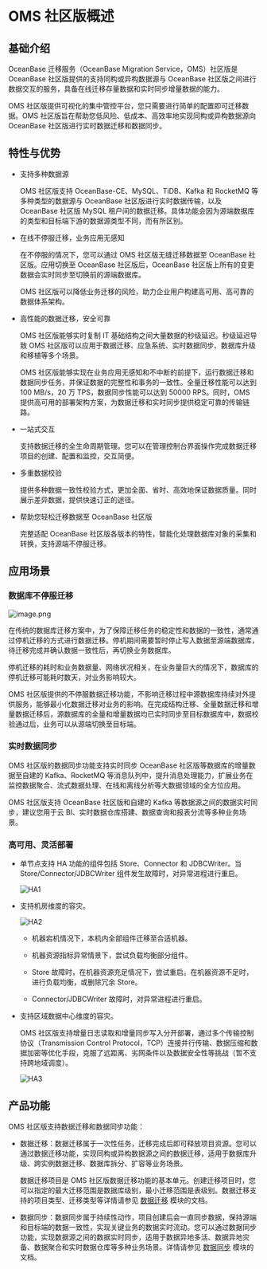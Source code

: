 # OMS 社区版概述

## 基础介绍

OceanBase 迁移服务（OceanBase Migration Service，OMS）社区版是 OceanBase 社区版提供的支持同构或异构数据源与 OceanBase 社区版之间进行数据交互的服务，具备在线迁移存量数据和实时同步增量数据的能力。

OMS 社区版提供可视化的集中管控平台，您只需要进行简单的配置即可迁移数据。OMS 社区版旨在帮助您低风险、低成本、高效率地实现同构或异构数据源向 OceanBase 社区版进行实时数据迁移和数据同步。

## 特性与优势

* 支持多种数据源

  OMS 社区版支持 OceanBase-CE、MySQL、TiDB、Kafka 和 RocketMQ 等多种类型的数据源与 OceanBase 社区版进行实时数据传输，以及 OceanBase 社区版 MySQL 租户间的数据迁移。具体功能会因为源端数据库的类型和目标端下游的数据源类型不同，而有所区别。

* 在线不停服迁移，业务应用无感知

  在不停服的情况下，您可以通过 OMS 社区版无缝迁移数据至 OceanBase 社区版。应用切换至 OceanBase 社区版后，OceanBase 社区版上所有的变更数据会实时同步至切换前的源端数据库。

  OMS 社区版可以降低业务迁移的风险，助力企业用户构建高可用、高可靠的数据体系架构。

* 高性能的数据迁移，安全可靠

  OMS 社区版能够实时复制 IT 基础结构之间大量数据的秒级延迟。秒级延迟导致 OMS 社区版可以应用于数据迁移、应急系统、实时数据同步、数据库升级和移植等多个场景。

  OMS 社区版能够实现在业务应用无感知和不中断的前提下，运行数据迁移和数据同步任务，并保证数据的完整性和事务的一致性。全量迁移性能可以达到 100 MB/s，20 万 TPS，数据同步性能可以达到 50000 RPS。同时，OMS 提供高可用的部署架构方案，为数据迁移和实时同步提供稳定可靠的传输链路。

* 一站式交互

  支持数据迁移的全生命周期管理。您可以在管理控制台界面操作完成数据迁移项目的创建、配置和监控，交互简便。

* 多重数据校验

  提供多种数据一致性校验方式，更加全面、省时、高效地保证数据质量。同时展示差异数据，提供快速订正的途径。

* 帮助您轻松迁移数据至 OceanBase 社区版

  完整适配 OceanBase 社区版各版本的特性，智能化处理数据库对象的采集和转换，支持源端不停服迁移。

## 应用场景

### 数据库不停服迁移

![image.png](https://help-static-aliyun-doc.aliyuncs.com/assets/img/zh-CN/2654818061/p176416.png "image.png")

在传统的数据库迁移方案中，为了保障迁移任务的稳定性和数据的一致性，通常通过停机迁移的方式进行数据迁移。停机期间需要暂时停止写入数据至源端数据库，待迁移完成并确认数据一致性后，再切换业务数据库。

停机迁移的耗时和业务数据量、网络状况相关，在业务量巨大的情况下，数据库的停机迁移可能耗时数天，对业务影响较大。

OMS 社区版提供的不停服数据迁移功能，不影响迁移过程中源数据库持续对外提供服务，能够最小化数据迁移对业务的影响。在完成结构迁移、全量数据迁移和增量数据迁移后，源数据库的全量和增量数据均已实时同步至目标数据库中，数据校验通过后，业务可以从源端切换至目标端。

### 实时数据同步

OMS 社区版的数据同步功能支持实时同步 OceanBase 社区版等数据库的增量数据至自建的 Kafka、RocketMQ 等消息队列中，提升消息处理能力，扩展业务在监控数据聚合、流式数据处理、在线和离线分析等大数据领域的全方位应用。

OMS 社区版支持 OceanBase 社区版和自建的 Kafka 等数据源之间的数据实时同步，建议您用于云 BI、实时数据仓库搭建、数据查询和报表分流等多种业务场景。

### 高可用、灵活部署

* 单节点支持 HA 功能的组件包括 Store、Connector 和 JDBCWriter。当 Store/Connector/JDBCWriter 组件发生故障时，对异常进程进行重启。

  ![HA1](https://obbusiness-private.oss-cn-shanghai.aliyuncs.com/doc/img/oms/oms-enterprise/HA1.png)

* 支持机房维度的容灾。

  ![HA2](https://obbusiness-private.oss-cn-shanghai.aliyuncs.com/doc/img/oms/oms-enterprise/HA2.png)

  * 机器宕机情况下，本机内全部组件迁移至合适机器。

  * 机器资源指标异常情景下，尝试负载均衡部分组件。

  * Store 故障时，在机器资源充足情况下，尝试重启。在机器资源不足时，进行负载均衡，或删除冗余 Store。

  * Connector/JDBCWriter 故障时，对异常进程进行重启。

* 支持区域数据中心维度的容灾。

  OMS 社区版支持增量日志读取和增量同步写入分开部署，通过多个传输控制协议（Transmission Control Protocol，TCP）连接并行传输、数据压缩和数据加密等优化手段，克服了远距离、劣网条件以及数据安全性等挑战（暂不支持跨地域调度）。

  ![HA3](https://obbusiness-private.oss-cn-shanghai.aliyuncs.com/doc/img/oms/oms-enterprise/HA3.png)

## 产品功能

OMS 社区版支持数据迁移和数据同步功能：

* 数据迁移：数据迁移属于一次性任务，迁移完成后即可释放项目资源。您可以通过数据迁移功能，实现同构或异构数据源之间的数据迁移，适用于数据库升级、跨实例数据迁移、数据库拆分、扩容等业务场景。

    数据迁移项目是 OMS 社区版数据迁移功能的基本单元。创建迁移项目时，您可以指定的最大迁移范围是数据库级别，最小迁移范围是表级别。数据迁移支持的项目类型、迁移类型等详情请参见 [数据迁移](../600.data-migration/100.data-migration-overview.md) 模块的文档。

* 数据同步：数据同步属于持续性动作，项目创建后会一直同步数据，保持源端和目标端的数据一致性，实现关键业务的数据实时流动。您可以通过数据同步功能，实现数据源之间的数据实时同步，适用于数据异地多活、数据异地灾备、数据聚合和实时数据仓库等多种业务场景。详情请参见 [数据同步](../700.data-synchronization/100.data-synchronization-overview.md) 模块的文档。
